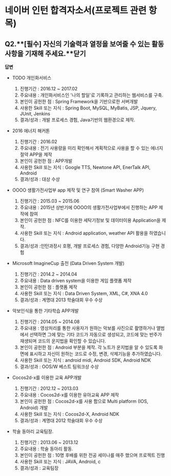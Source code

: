 # 네이버 인턴 합격자소서(프로젝트 관련 항목)

## Q2.**[필수] 자신의 기술력과 열정을 보여줄 수 있는 활동사항을 기재해 주세요.**닫기

**답변**

- TODO 개인화서비스
  1) 진행기간 : 2016.12 ~ 2017.02
  2) 주요내용 : 개인화서비스인 '나의 할일'로 기록하고 관리하는 웹서비스를 구축.
  3) 본인이 공헌한 점 : Spring Framework을 기반으로한 서버개발
  4) 사용한 Skill 또는 지식 : Spring Boot, MySQL, MyBatis, JSP, Jquery, JUnit, Jenkins
  5) 결과/성과 : 개발 프로세스 경험, Java기반의 웹환경으로 제작.

- 2016 에너지 해커톤
  1) 진행기간 : 2016.02
  2) 주요내용 : 전기 사용량을 미리 확인해서 계획적으로 사용을 할 수 있는 에너지 절약 APP을 제작
  3) 본인이 공헌한 점 : APP개발
  4) 사용한 Skill 또는 지식 : Google TTS, Newtone API, EnerTalk API, Android
  5) 결과/성과 : 대상 수상

- OOOO 생활가전사업부 app 제작 및 연구 참여 (Smart Washer APP)
  1) 진행기간 : 2015.03 ~ 2015.06
  2) 주요내용 : 2015년 상반기에 OOOO의 생활가전사업부에서 진행하는 APP 제작에 참여
  3) 본인이 공헌한 점 : NFC를 이용한 세탁기정보 및 데이터이용 Application을 제작.
  4) 사용한 Skill 또는 지식 : Android application, weather API 활용을 하였습니다.
  5) 결과/성과 :인턴과정시 호평, 개발 프로세스 경험, 다양한 Android기능 구현 경험

- Microsoft ImagineCup 출전 (Data Driven System 개발)
  1) 진행기간 : 2014.2 ~ 2014.04
  2) 주요내용 : Data driven system을 이용한 게임 플랫폼 제작
  3) 본인이 공헌한 점 : 플랫폼 제작
  4) 사용한 Skill 또는 지식 : Data Driven System, XML, C#, XNA 4.0
  5) 결과/성과 : 계명대 2013 학술대회 우수 수상

- 악보인식을 통한 기타학습 APP개발
  1) 진행기간 : 2014.05 ~ 2014.08
  2) 주요내용 : 영상처리를 통한 사용자가 원하는 악보를 사진으로 촬영하거나 앨범에서 선택하면 그에 맞는 기타 코드가 자동으로 생성되고, 코드에 맞는 반주가 재생되며 코드의 운지법을 확인할 수 있습니다.
  3) 본인이 공헌한 점 : Android 부분을 제작. 각 노트가 운지법을 알 수 있도록 화면에 표시하고 자신이 원하는 코드로 수정, 변경, 삭제기능을 추가하였습니다.
  4) 사용한 Skill 또는 지식 : android midi, Android SDK, Android NDK
  5) 결과/성과 : OOS/W 베스트 팀워크상 수상

- Cocos2d-x를 이용한 교육 APP개발
  1) 진행기간 : 2012.12 ~ 2013.03
  2) 주요내용 : Cocos2d-x를 이용한 유아교육 APP 제작
  3) 본인이 공헌한 점 : Cocos2d-x를 사용 함으로 Multi platform (IOS, Android) 개발
  4) 사용한 Skill 또는 지식 : Cocos2d-X, Android NDK
  5) 결과/성과 : 계명대 2012 학술대회 우수 수상

- 학술 동아리 교육팀장.
  1) 진행기간 : 2013.06 ~ 2013.12
  2) 주요내용 : 학술 동아리 활동.
  3) 본인이 공헌한 점 : 10명 후배를 위한 전공 세미나를 매주 했으며 프로젝트 진행
  4) 사용한 Skill 또는 지식 : JAVA, Android, c
  5) 결과/성과 : 교육팀장